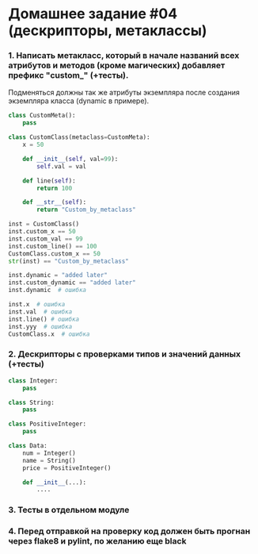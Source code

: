 # Домашнее задание #04 (дескрипторы, метаклассы)

### 1. Написать метакласс, который в начале названий всех атрибутов и методов (кроме магических) добавляет префикс "custom_" (+тесты).
  Подменяться должны так же атрибуты экземпляра после создания экземпляра класса (dynamic в примере).

```py
class CustomMeta():
    pass

class CustomClass(metaclass=CustomMeta):
    x = 50

    def __init__(self, val=99):
        self.val = val

    def line(self):
        return 100

    def __str__(self):
        return "Custom_by_metaclass"

inst = CustomClass()
inst.custom_x == 50
inst.custom_val == 99
inst.custom_line() == 100
CustomClass.custom_x == 50
str(inst) == "Custom_by_metaclass"

inst.dynamic = "added later"
inst.custom_dynamic == "added later"
inst.dynamic  # ошибка

inst.x  # ошибка
inst.val  # ошибка
inst.line() # ошибка
inst.yyy  # ошибка
CustomClass.x  # ошибка
```


### 2. Дескрипторы с проверками типов и значений данных (+тесты)

```py
class Integer:
    pass

class String:
    pass

class PositiveInteger:
    pass

class Data:
    num = Integer()
    name = String()
    price = PositiveInteger()

    def __init__(...):
        ....
```


### 3. Тесты в отдельном модуле

### 4. Перед отправкой на проверку код должен быть прогнан через flake8 и pylint, по желанию еще black